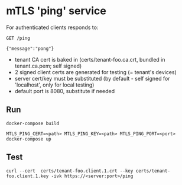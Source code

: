 mTLS 'ping' service
======

For authenticated clients responds to:

```
GET /ping

{"message":"pong"}
```

- tenant CA cert is baked in (certs/tenant-foo.ca.crt, bundled in tenant.ca.pem; self signed)
- 2 signed client certs are generated for testing (= tenant's devices)
- server cert/key must be substituted (by default - self signed for 'localhost', only for local testing)
- default port is 8080, substitute if needed

## Run

```
docker-compose build

MTLS_PING_CERT=<path> MTLS_PING_KEY=<path> MTLS_PING_PORT=<port> docker-compose up
```

## Test
```
curl --cert  certs/tenant-foo.client.1.crt --key certs/tenant-foo.client.1.key -ivk https://<server:port>/ping
```


